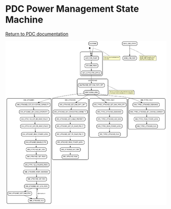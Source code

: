 # PDC Power Management State Machine

[Return to PDC documentation](../pdc.md)

![PDC Power Management State Machine](pdc_power_mgmt_state_diagram.png)
